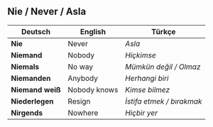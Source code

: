 ## Nie / Never / Asla

Deutsch | English | Türkçe
--- | --- | ---
**Nie** | Never | _Asla_
**Niemand** | Nobody | _Hiçkimse_
**Niemals** | No way | _Mümkün değil / Olmaz_
**Niemanden** | Anybody | _Herhangi biri_
**Niemand weiß** | Nobody knows | _Kimse bilmez_
**Niederlegen** | Resign | _İstifa etmek / bırakmak_
**Nirgends** | Nowhere | _Hiçbir yer_
